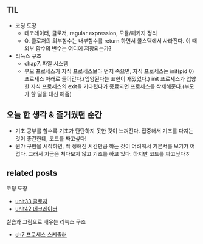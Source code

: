 ## TIL
- 코딩 도장
    - 데코레이터, 클로저, regular expression, 모듈/패키지 정리
    - Q. 클로저의 외부함수는 내부함수를 return 하면서 콜스택에서 사라진다. 이 때 외부 함수의 변수는 어디에 저장되는가?
- 리눅스 구조
    - chap7. 파일 시스템
    - 부모 프로세스가 자식 프로세스보다 먼저 죽으면, 자식 프로세스는 init(pid 0) 프로세스 아래로 들어간다.(입양된다는 표현이 재밌었다.) init 프로세스가 입양한 자식 프로세스의 exit을 기다렸다가 종료되면 프로세스를 삭제해준다.(부모가 할 일을 대신 해줌)

## 오늘 한 생각 & 즐거웠던 순간
- 기초 공부를 할수록 기초가 탄탄하지 못한 것이 느껴진다. 집중해서 기초를 다지는 것이 좋긴한데, 코드를 짜고싶다! 
- 뭔가 구현을 시작하면, 딱 정해진 시간만큼 하는 것이 어려워서 기본서를 보기가 어렵다. 그래서 지금은 쳐다보지 않고 기초를 하고 있다. 하지만 코드를 짜고싶다ㅎ

## related posts
코딩 도장
- [unit33 클로저](https://github.com/aohus/TIL/blob/main/python/%ED%8C%8C%EC%9D%B4%EC%8D%AC_%EC%BD%94%EB%94%A9_%EB%8F%84%EC%9E%A5/ch33_%ED%81%B4%EB%A1%9C%EC%A0%80.md)
- [unit42 데코레이터](https://github.com/aohus/TIL/blob/main/python/%ED%8C%8C%EC%9D%B4%EC%8D%AC_%EC%BD%94%EB%94%A9_%EB%8F%84%EC%9E%A5/ch42_%EB%8D%B0%EC%BD%94%EB%A0%88%EC%9D%B4%ED%84%B0.md)

실습과 그림으로 배우는 리눅스 구조
- [ch7 프로세스 스케줄러](../os/실습과_그림으로_배우는_리눅스_구조/ch7_파일시스템.md)